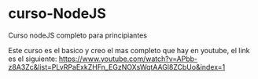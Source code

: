 # curso-NodeJS
Curso nodeJS completo para principiantes

Este curso es el basico y creo el mas completo que hay en youtube, el link es el siguiente:
https://www.youtube.com/watch?v=APbb-z8A3Zc&list=PLvRPaExkZHFn_EGzNOXsWqtAAGl8ZCbUo&index=1
